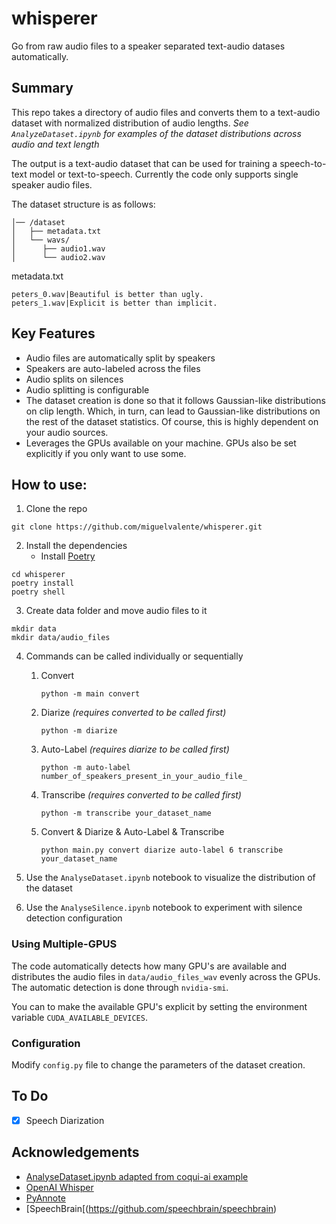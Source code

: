 
# whisperer

Go from raw audio files to a speaker separated text-audio datases automatically.

## Summary

This repo takes a directory of audio files and converts them to a text-audio dataset with normalized distribution of audio lengths. *See ```AnalyzeDataset.ipynb``` for examples of the dataset distributions across audio and text length*

The output is a text-audio dataset that can be used for training a speech-to-text model or text-to-speech. Currently the code only supports single speaker audio files.

The dataset structure is as follows:
```
│── /dataset
│   ├── metadata.txt
│   └── wavs/
│      ├── audio1.wav
│      └── audio2.wav
```

metadata.txt 
```
peters_0.wav|Beautiful is better than ugly.
peters_1.wav|Explicit is better than implicit.

```



## Key Features

* Audio files are automatically split by speakers
* Speakers are auto-labeled across the files 
* Audio splits on silences
* Audio splitting is configurable
* The dataset creation is done so that it follows Gaussian-like distributions on clip length. Which, in turn, can lead to Gaussian-like distributions on the rest of the dataset statistics. Of course, this is highly dependent on your audio sources.
* Leverages the GPUs available on your machine. GPUs also be set explicitly if you only want to use some.



## How to use:

1. Clone the repo
``` 
git clone https://github.com/miguelvalente/whisperer.git
```
2. Install the dependencies
      - Install [Poetry](https://python-poetry.org/docs/)
```
cd whisperer
poetry install
poetry shell
```

3. Create data folder and move audio files to it
```
mkdir data
mkdir data/audio_files 
```
4. Commands can be called individually or sequentially
   1. Convert
      ```
      python -m main convert
      ```
   2. Diarize *(requires converted to be called first)*
      ```
      python -m diarize
      ```
   3. Auto-Label *(requires diarize to be called first)*
      ```
      python -m auto-label number_of_speakers_present_in_your_audio_file_
      ```    
   4. Transcribe *(requires converted to be called first)*
      ```
      python -m transcribe your_dataset_name
      ```
   5. Convert & Diarize & Auto-Label & Transcribe
      ```
      python main.py convert diarize auto-label 6 transcribe your_dataset_name
      ```

5. Use the ```AnalyseDataset.ipynb``` notebook to visualize the distribution of the dataset
6. Use the ```AnalyseSilence.ipynb``` notebook to experiment with silence detection configuration

### Using Multiple-GPUS

The code automatically detects how many GPU's are available and distributes the audio files in ```data/audio_files_wav``` evenly across the GPUs.
The automatic detection is done through ```nvidia-smi```. 

You can to make the available GPU's explicit by setting the environment variable ```CUDA_AVAILABLE_DEVICES```.  

### Configuration

Modify `config.py` file to change the parameters of the dataset creation.

## To Do

- [x] Speech Diarization


## Acknowledgements

 - [AnalyseDataset.ipynb adapted from coqui-ai example](https://github.com/coqui-ai)
 - [OpenAI Whisper](https://github.com/openai/whisper)
 - [PyAnnote](https://github.com/pyannote/pyannote-audio)
 - [SpeechBrain[(https://github.com/speechbrain/speechbrain)
